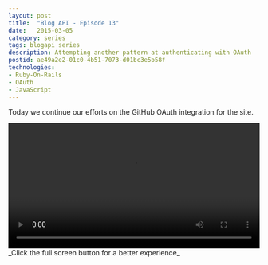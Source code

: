 ```yaml
---
layout: post
title:  "Blog API - Episode 13"
date:   2015-03-05
category: series
tags: blogapi series
description: Attempting another pattern at authenticating with OAuth
postid: ae49a2e2-01c0-4b51-7073-d01bc3e5b58f
technologies:
- Ruby-On-Rails
- OAuth
- JavaScript
---
```


Today we continue our efforts on the GitHub OAuth integration for the site.

<video style="width:100%;" controls>
	<source src="http://videos.quarrantine.com:8000?name=blogapi13.mp4" type="video/mp4">
</video>
_Click the full screen button for a better experience_
